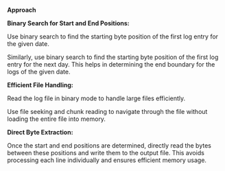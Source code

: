**Approach**

**Binary Search for Start and End Positions:**

Use binary search to find the starting byte position of the first log entry for the given date.

Similarly, use binary search to find the starting byte position of the first log entry for the next day. This helps in determining the end boundary for the logs of the given date.

**Efficient File Handling:**

Read the log file in binary mode to handle large files efficiently.

Use file seeking and chunk reading to navigate through the file without loading the entire file into memory.

**Direct Byte Extraction:**

Once the start and end positions are determined, directly read the bytes between these positions and write them to the output file. This avoids processing each line individually and ensures efficient memory usage.
